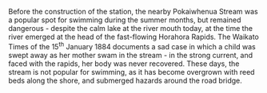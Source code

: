 Before the construction of the station, the nearby Pokaiwhenua Stream was a popular spot for swimming during the summer months, but remained dangerous - despite the calm lake at the river mouth today, at the time the river emerged at the head of the fast-flowing Horahora Rapids. The Waikato Times of the 15<sup>th</sup> January 1884 documents a sad case in which a child was swept away as her mother swam in the stream - in the strong current, and faced with the rapids, her body was never recovered. These days, the stream is not popular for swimming, as it has become overgrown with reed beds along the shore, and submerged hazards around the road bridge.